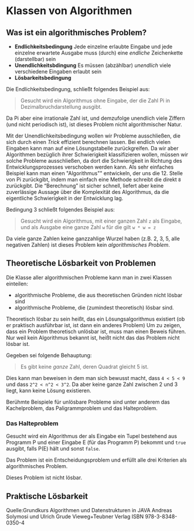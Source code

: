 # Klassen von Algorithmen #

## Was ist ein algorithmisches Problem? ##

*   **Endlichkeitsbedingung** Jede einzelne erlaubte Eingabe und jede
    einzelne erwartete Ausgabe muss (durch) eine _endliche_
    Zeichenkette (darstellbar) sein
*   **Unendlichkeitsbdingung** Es müssen (abzählbar) _unendlich_
    viele verschiedene Eingaben erlaubt sein
*   **Lösbarkeitsbedingung**

Die Endlichkeitsbedingung, schließt folgendes Beispiel aus:

> Gesucht wird ein Algorithmus ohne Eingabe, der die Zahl Pi in
> Dezimalbruchdarstellung ausgibt.

Da Pi aber eine irrationale Zahl ist, und demzufolge unendlich viele
Ziffern (und nicht periodisch ist), ist dieses Problem nicht
algorithmischer Natur.

Mit der Unendlichkeitsbedingung wollen wir Probleme ausschließen, die
sich durch einen _Trick_ effizient berechnen lassen. Bei endlich
vielen Eingaben kann man auf eine Lösungstabelle zurückgreifen. Da
wir aber Algorithmen bezüglich ihrer Schwierigkeit klassifizieren
wollen, müssen wir solche Probleme ausschließen, da dort die
Schwierigkeit in Richtung des Entwicklungsprozesses verschoben werden
kann. Als sehr einfaches Beispiel kann man einen "Algorithmus""
entwickeln, der uns die 12. Stelle von Pi zurückgibt, indem man
einfach eine Methode schreibt die direkt `8` zurückgibt. Die
&#8220;Berechnung&#8221; ist sicher schnell, liefert aber keine
zuverlässige Aussage über die Komplexität des Algorithmus, da die
eigentliche Schwierigkeit in der Entwicklung lag.

Bedingung 3 schließt folgendes Beispiel aus:

> Gesucht wird ein Algorithmus, mit einer ganzen Zahl `z` als Eingabe,
> und als Ausgabe eine ganze Zahl `w` für die gilt `w * w = z`

Da viele ganze Zahlen keine ganzzahlige Wurzel haben (z.B. 2, 3, 5,
alle negativen Zahlen) ist dieses Problem kein _algorithmisches
Problem_.

## Theoretische Lösbarkeit von Problemen ##

Die Klasse aller algorithmischen Probleme kann man in zwei Klassen
einteilen:

*   algorithmische Probleme, die aus theoretischen Gründen nicht
    lösbar sind
*   algorithmische Probleme, die (zumindest theoretisch) lösbar sind.

Theoretisch lösbar zu sein heißt, das ein Lösungsalgorithmus
existiert (ob er praktisch ausführbar ist, ist dann ein anderes
Problem)
Um zu zeigen, dass ein Problem theoretisch unlösbar ist, muss man
einen Beweis führen. Nur weil kein Algorithmus bekannt ist, heißt
nicht das das Problem nicht lösbar ist.

Gegeben sei folgende Behauptung:

> Es gibt keine _ganze_ Zahl, deren Quadrat gleicht 5 ist.

Dies kann man beweisen in dem man sich bewusst macht, dass `4 < 5 < 9`
und dass `2^2 < n^2 < 3^2`. Da aber keine ganze Zahl zwischen 2 und 3
liegt, kann keine Lösung existieren.

Berühmte Beispiele für unlösbare Probleme sind unter anderem das
Kachelproblem, das Paligrammproblem und das Halteproblem.

### Das Halteproblem ###

Gesucht wird ein Algorithmus der als Eingabe ein Tupel bestehend aus
Programm P und einer Eingabe E (für das Programm P) bekommt und
`true` ausgibt, falls P(E) hält und sonst `false`.

Das Problem ist ein Entscheidungsproblem und erfüllt alle drei
Kriterien als algorithmisches Problem.

Dieses Problem ist nicht lösbar.

## Praktische Lösbarkeit ##

Quelle:Grundkurs Algorithmen und Datenstrukturen in JAVA
Andreas Solymosi und Ulrich Grude
Vieweg+Teubner Verlag
ISBN 978-3-8348-0350-4

